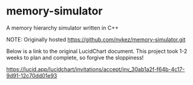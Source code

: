 # memory-simulator
A memory hierarchy simulator written in C++

NOTE: Originally hosted https://github.com/nykez/memory-simulator.git

Below is a link to the original LucidChart document. This project took 1-2 weeks to plan and complete, so forgive the sloppiness!

https://lucid.app/lucidchart/invitations/accept/inv_30ab1a2f-f64b-4c17-9d91-12c70dd01e93
